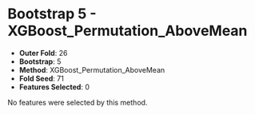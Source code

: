 # Bootstrap 5 - XGBoost_Permutation_AboveMean

- **Outer Fold**: 26
- **Bootstrap**: 5
- **Method**: XGBoost_Permutation_AboveMean
- **Fold Seed**: 71
- **Features Selected**: 0

No features were selected by this method.
